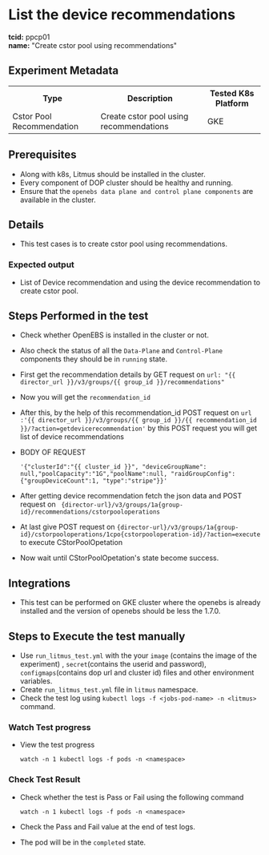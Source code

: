# List the device recommendations

<b>tcid:</b> ppcp01 <br>
<b>name:</b> "Create cstor pool using recommendations"<br>


## Experiment Metadata

<table>
  <tr>
    <th> Type </th>
    <th> Description </th>
    <th> Tested K8s Platform </th>
  </tr>
  <tr>
    <td> Cstor Pool Recommendation </td>
    <td> Create cstor pool using recommendations </td>
    <td> GKE </td>
  </tr>
</table>

## Prerequisites

- Along with k8s, Litmus should be installed in the cluster.
- Every component of DOP cluster should be healthy and running.
- Ensure that the `openebs data plane and control plane components` are available in the cluster.

## Details

- This test cases is to create cstor pool using recommendations.

### Expected output

- List of Device recommendation and using the device recommendation to create cstor pool.

## Steps Performed in the test

- Check whether OpenEBS is installed in the cluster or not.

- Also check the status of all the `Data-Plane` and `Control-Plane` components they should be in `running` state.

- First get the recommendation details by GET request on  `url: "{{ director_url }}/v3/groups/{{ group_id }}/recommendations"`

- Now you will get the `recommendation_id `

- After this, by the help of this recommendation_id POST request on  `url :'{{ director_url }}/v3/groups/{{ group_id }}/{{ recommendation_id }}/?action=getdevicerecommendation'`  by this POST request you will get list of device recommendations

- BODY OF REQUEST

    `'{"clusterId":"{{ cluster_id }}", "deviceGroupName": null,"poolCapacity":"1G","poolName":null, "raidGroupConfig":{"groupDeviceCount":1, "type":"stripe"}}'`

- After getting device recommendation fetch the json data and POST request on ` {director-url}/v3/groups/1a{group-id}/recommendations/cstorpooloperations`

- At last give POST request on `{director-url}/v3/groups/1a{group-id}/cstorpooloperations/1cpo{cstorpooloperation-id}/?action=execute` to execute CStorPoolOpetation

- Now wait until CStorPoolOpetation's state become success.


## Integrations

- This test can be performed on GKE cluster where the openebs is already installed and the version of openebs should be less the 1.7.0.

## Steps to Execute the test manually 

- Use `run_litmus_test.yml` with the your `image` (contains the image of the experiment) , `secret`(contains the userid and password), `configmaps`(contains dop url and cluster id) files and other environment variables.
- Create `run_litmus_test.yml` file in `litmus` namespace. 
- Check the test log using `kubectl logs -f <jobs-pod-name> -n <litmus>` command.


### Watch Test progress

- View the test progress  

  `watch -n 1 kubectl logs -f pods -n <namespace>`

### Check Test Result

- Check whether the test is Pass or Fail using the following command

  `watch -n 1 kubectl logs -f pods -n <namespace>`

- Check the Pass and Fail value at the end of test logs.
- The pod will be in the `completed` state.